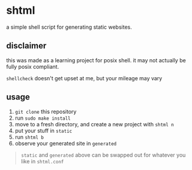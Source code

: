 # shtml

a simple shell script for generating static websites.

## disclaimer

this was made as a learning project for posix shell. it may not actually be fully posix compliant.

`shellcheck` doesn't get upset at me, but your mileage may vary

## usage

1. `git clone` this repository
2. run `sudo make install`
3. move to a fresh directory, and create a new project with `shtml n`
4. put your stuff in `static`
5. run `shtml b`
6. observe your generated site in `generated`

> `static` and `generated` above can be swapped out for whatever you like in `shtml.conf`
